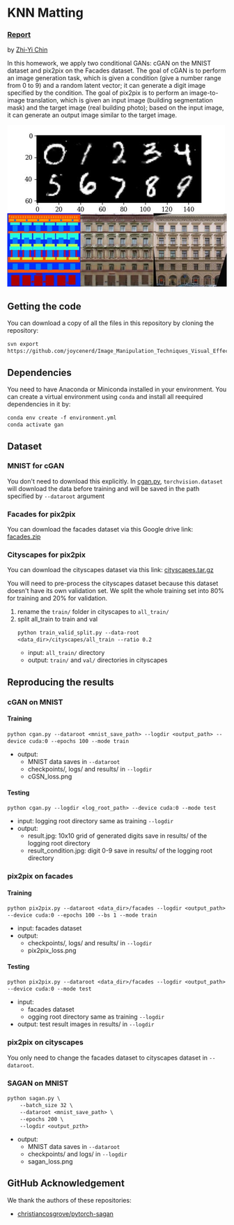 # KNN Matting

### [Report](./docs/REPORT.pdf)
by [Zhi-Yi Chin](https://joycenerd.github.io/)

In this homework, we apply two conditional GANs: cGAN on the MNIST dataset and pix2pix on the Facades dataset. The goal of cGAN is to perform an image generation task, which is given a condition (give a number range from 0 to 9) and a random latent vector; it can generate a digit image specified by the condition. The goal of pix2pix is to perform an image-to-image translation, which is given an input image (building segmentation mask) and the target image (real building photo); based on the input image, it can generate an output image similar to the target image.

![](figure/result_condition.jpg)
![](figure/Test_result_2.jpg)


## Getting the code

You can download a copy of all the files in this repository by cloning the repository:

```
svn export https://github.com/joycenerd/Image_Manipulation_Techniques_Visual_Effects/trunk/hw2
```

## Dependencies

You need to have Anaconda or Miniconda installed in your environment. You can create a virtual environment using `conda` and install all reequired dependencies in it by:

```
conda env create -f environment.yml
conda activate gan
```

## Dataset

### MNIST for cGAN
You don't need to download this explicitly. In [cgan.py](./cgan.py), `torchvision.dataset` will download the data before training and will be saved in the path  specified by `--dataroot` argument

### Facades for pix2pix
You can download the facades dataset via this Google drive link: [facades.zip](https://drive.google.com/file/d/1UqbM-upR2HOMauj0m6E4ci7aV3jvaOC1/view?usp=sharing)

### Cityscapes for pix2pix
You can download the cityscapes dataset via this link: [cityscapes.tar.gz](http://efrosgans.eecs.berkeley.edu/pix2pix/datasets/cityscapes.tar.gz)

You will need to pre-process the cityscapes dataset because this dataset doesn't have its own validation set. We split the whole training set into 80% for training and 20% for validation.

1. rename the `train/` folder in cityscapes to `all_train/`
2. split all_train to train and val
    ```
    python train_valid_split.py --data-root <data_dir>/cityscapes/all_train --ratio 0.2
    ``` 
    * input: `all_train/` directory
    * output: `train/` and `val/` directories in cityscapes

## Reproducing the results

### cGAN on MNIST

#### Training
```
python cgan.py --dataroot <mnist_save_path> --logdir <output_path> --device cuda:0 --epochs 100 --mode train
```
* output:
    * MNIST data saves in `--dataroot`
    * checkpoints/, logs/ and results/ in `--logdir`
    * cGSN_loss.png

#### Testing
```
python cgan.py --logdir <log_root_path> --device cuda:0 --mode test
``` 
* input: logging root directory same as training `--logdir`
* output:
    * result.jpg: 10x10 grid of generated digits save in results/ of the logging root directory
    * result_condition.jpg: digit 0-9 save in results/ of the logging root directory

### pix2pix on facades

#### Training
```
python pix2pix.py --dataroot <data_dir>/facades --logdir <output_path> --device cuda:0 --epochs 100 --bs 1 --mode train
```
* input: facades dataset
* output:
    * checkpoints/, logs/ and results/ in `--logdir`
    * pix2pix_loss.png

#### Testing
```
python pix2pix.py --dataroot <data_dir>/facades --logdir <output_path> --device cuda:0 --mode test
```
* input:
    * facades dataset
    * ogging root directory same as training `--logdir`
* output: test result images in results/ in `--logdir`

### pix2pix on cityscapes
You only need to change the facades dataset to cityscapes dataset in `--dataroot`.

### SAGAN on MNIST
```
python sagan.py \
    --batch_size 32 \
    --dataroot <mnist_save_path> \
    --epochs 200 \
    --logdir <output_pzth>
```
* output: 
    * MNIST data saves in `--dataroot`
    * checkpoints/ and logs/ in `--logdir`
    * sagan_loss.png

## GitHub Acknowledgement

 We thank the authors of these repositories:
 * [christiancosgrove/pytorch-sagan](https://github.com/christiancosgrove/pytorch-sagan)
 